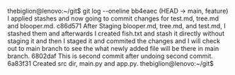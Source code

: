 thebiglion@lenovo:~/git$ git log --oneline
bb4eaec (HEAD -> main, feature) I applied stashes and now going to commit changes for test.md, tree.md and blooper.md.
c86d571 After Staging blooper.md, tree.md, and test.md, I stashed them and afterwards I created fish.txt and stash it directly without staging it and then I staged it and commited the changes and I will check out to main branch to see the what newly added file will be there in main branch.
6802daf This is second commit after undoing second commit.
6a83f31 Created src dir, main.py and app.py.
thebiglion@lenovo:~/git$ 